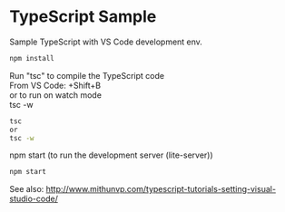 # TypeScript Sample

Sample TypeScript with VS Code development env. 

```bash
npm install
``` 

Run "tsc" to compile the TypeScript code  
From VS Code: <ctrl>+Shift+B  
or to run on watch mode  
tsc -w 
```bash
tsc  
or  
tsc -w
```

npm start  (to run the development server (lite-server))
```bash
npm start
``` 

See also:
http://www.mithunvp.com/typescript-tutorials-setting-visual-studio-code/
